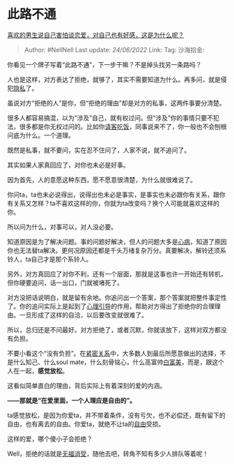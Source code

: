 # 此路不通
[喜欢的男生说自己害怕谈恋爱，对自己也有好感，这是为什么呢？](https://www.zhihu.com/question/538437824/answer/2536284600)

> Author: #NellNell
> Last update: *24/06/2022*
> Link:
> Tag:
> 沙海拾金:

你看见一个牌子写着“此路不通”，下一步干嘛？不是掉头找另一条路吗？

人也是这样，对方表达了拒绝，就够了，其实不需要知道为什么。再多问，就是侵犯[隐私](https://www.zhihu.com/search?q=%E9%9A%90%E7%A7%81&search_source=Entity&hybrid_search_source=Entity&hybrid_search_extra=%7B%22sourceType%22%3A%22answer%22%2C%22sourceId%22%3A2536284600%7D)了。

虽说对方“拒绝的人”是你，但“拒绝的理由”却是对方的私事，这两件事要分清楚。

很多人都容易搞混，以为“涉及”自己，就有权过问。但“涉及”你的事情只要不犯法，很多都是你无权过问的。比如你[请客吃饭](https://www.zhihu.com/search?q=%E8%AF%B7%E5%AE%A2%E5%90%83%E9%A5%AD&search_source=Entity&hybrid_search_source=Entity&hybrid_search_extra=%7B%22sourceType%22%3A%22answer%22%2C%22sourceId%22%3A2536284600%7D)，同事说来不了，你一般也不会刨根问底为什么。一个道理。

既然是私事，就不要问，实在忍不住问了，人家不说，就不追问了。

其实如果人家真回应了，对你也未必是好事。

因为首先，人的意愿这种东西，愿不愿意很清楚，为什么就很难说了。

你问ta，ta也未必说得出，说得出也未必是事实，是事实也未必跟你有关系，跟你有关系又怎样？ta不喜欢这样的你，你就为ta改变吗？换个人可能就喜欢这样的你。

所以问为什么，对事可以，对人没必要。

知道原因是为了解决问题。事的问题好解决，但人的问题大多是[心病](https://www.zhihu.com/search?q=%E5%BF%83%E7%97%85&search_source=Entity&hybrid_search_source=Entity&hybrid_search_extra=%7B%22sourceType%22%3A%22answer%22%2C%22sourceId%22%3A2536284600%7D)，知道了原因你也无法替ta解决。更何况原因还都是千头万绪复杂万分。真要解决，解铃还须系铃人，ta自己才是那个系铃人。

另外，对方真回应了对你不利，还有一个层面，那就是这事也许一开始还有转机，但你硬要追问，话一出口，门就被堵死了。

对方没把话说明白，就是留有余地。你追问出一个答案，那个答案就把整件事定性了。你的追问实际上是起到了[心理引导](https://www.zhihu.com/search?q=%E5%BF%83%E7%90%86%E5%BC%95%E5%AF%BC&search_source=Entity&hybrid_search_source=Entity&hybrid_search_extra=%7B%22sourceType%22%3A%22answer%22%2C%22sourceId%22%3A2536284600%7D)的作用，帮助对方得出了拒绝你的合理理由。一旦形成了这样的自洽，以后要改变就很难了。

所以，总归还是不问最好。对方拒绝了，或者沉默，你就该放下，这样对双方都没有负担。

不要小看这个“没有负担”。在[紧密关系](https://www.zhihu.com/search?q=%E7%B4%A7%E5%AF%86%E5%85%B3%E7%B3%BB&search_source=Entity&hybrid_search_source=Entity&hybrid_search_extra=%7B%22sourceType%22%3A%22answer%22%2C%22sourceId%22%3A2536284600%7D)中，大多数人到最后所愿意做出的选择，不是什么知己、什么soul mate，什么刻骨铭心，什么高富帅[白富美](https://www.zhihu.com/search?q=%E7%99%BD%E5%AF%8C%E7%BE%8E&search_source=Entity&hybrid_search_source=Entity&hybrid_search_extra=%7B%22sourceType%22%3A%22answer%22%2C%22sourceId%22%3A2536284600%7D)，而是，跟这个人在一起，**感觉放松**。

这看似简单直白的理由，背后实际上有着深刻的爱的内涵。

**——那就是“在爱里面，一个人理应是自由的”。**

ta感觉放松，是因为你爱ta，并不带着条件，没有亏欠，也不必偿还，既有留下的自由，也有离去的自由。你爱ta，就绝不让ta的[自由](https://www.zhihu.com/search?q=%E8%87%AA%E7%94%B1&search_source=Entity&hybrid_search_source=Entity&hybrid_search_extra=%7B%22sourceType%22%3A%22answer%22%2C%22sourceId%22%3A2536284600%7D)受损。

这样的爱，哪个傻小子会拒绝？

Well，拒绝的话就是[无福消受](https://www.zhihu.com/search?q=%E6%97%A0%E7%A6%8F%E6%B6%88%E5%8F%97&search_source=Entity&hybrid_search_source=Entity&hybrid_search_extra=%7B%22sourceType%22%3A%22answer%22%2C%22sourceId%22%3A2536284600%7D)，随他去吧，转角不知有多少人排队等着呢！
